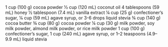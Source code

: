 1 cup (100 g) cocoa powder
1⁄2 cup (120 mL) coconut oil
4 tablespoons (59 mL) honey
1⁄2 tablespoon (7.4 mL) vanilla extract
¼ cup (25 g) confectioner’s sugar, 1⁄4 cup (59 mL) agave syrup, or 3-6 drops liquid stevia
¾ cup (140 g) cocoa butter
¾ cup (80 g) cocoa powder
¼ cup (30 g) milk powder, soy milk powder, almond milk powder, or rice milk powder
1 cup (100 g) confectioner’s sugar, 1 cup (240 mL) agave syrup, or 1–2 teaspoons (4.9–9.9 mL) liquid stevia
